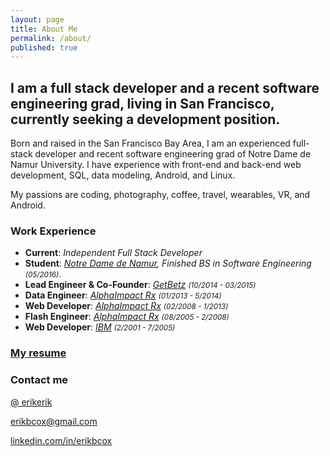 ```yaml
---
layout: page
title: About Me
permalink: /about/
published: true
---
```




## I am a full stack developer and a recent software engineering grad, living in San Francisco, currently seeking a development position.

Born and raised in the San Francisco Bay Area, I am an experienced full-stack developer and recent software engineering grad of Notre Dame de Namur University. I have experience with front-end and back-end web development, SQL, data modeling, Android, and Linux.

My passions are coding, photography, coffee, travel, wearables, VR, and Android.

### Work Experience
* **Current**: *Independent Full Stack Developer*
* **Student**: *[Notre Dame de Namur](http://www.ndnu.edu), Finished BS in Software Engineering <small>(05/2016)</small>*.
* **Lead Engineer & Co-Founder**: *[GetBetz](https://www.f6s.com/getbetz) <small>(10/2014 - 03/2015)</small>*
* **Data Engineer**: *[AlphaImpact Rx](http://www.alphaimpactrx.com/) <small>(01/2013 - 5/2014)</small>*
* **Web Developer**: *[AlphaImpact Rx](http://www.alphaimpactrx.com/) <small>(02/2008 - 1/2013)</small>*
* **Flash Engineer**: *[AlphaImpact Rx](http://www.alphaimpactrx.com/) <small>(08/2005 - 2/2008)</small>*
* **Web Developer**: *[IBM](http://www.ibm.com) <small>(2/2001 - 7/2005)</small>*

### [My resume]({{site.baseurl}}/Erik_Cox_Resume.pdf)

### Contact me

[@ erikerik](https://twitter.com/erikerik)

[erikbcox@gmail.com](mailto:erikbcox@gmail.com)

[linkedin.com/in/erikbcox](https://www.linkedin.com/in/erikbcox)
